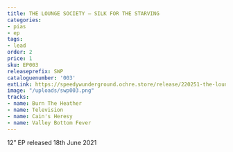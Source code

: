```yaml
---
title: THE LOUNGE SOCIETY – SILK FOR THE STARVING
categories:
- pias
- ep
tags:
- lead
order: 2
price: 1
sku: EP003
releaseprefix: SWP
cataloguenumber: '003'
extLink: https://speedywunderground.ochre.store/release/220251-the-lounge-society-silk-for-the-starving
image: "/uploads/swp003.png"
tracks:
- name: Burn The Heather
- name: Television
- name: Cain's Heresy
- name: Valley Bottom Fever
---
```


12” EP released 18th June 2021